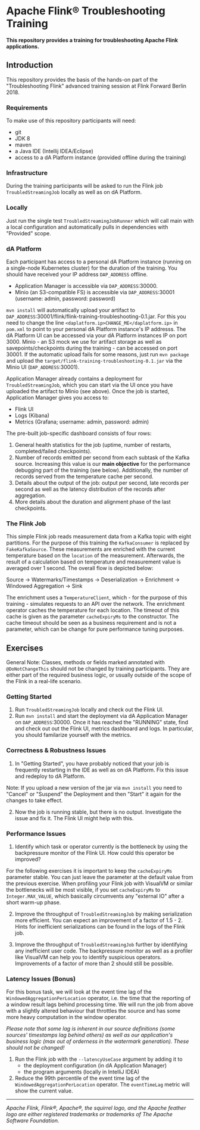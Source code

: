 # Apache Flink® Troubleshooting Training

**This repository provides a training for troubleshooting Apache Flink applications.**

## Introduction

This repository provides the basis of the hands-on part of the "Troubleshooting Flink" advanced training session at Flink Forward Berlin 2018.  

### Requirements

To make use of this repository participants will need:

* git
* JDK 8
* maven
* a Java IDE (Intellij IDEA/Eclipse)
* access to a dA Platform instance (provided offline during the training) 

### Infrastructure

During the training participants will be asked to run the Flink job `TroubledStreamingJob` locally as well as on dA Platform.

### Locally

Just run the single test `TroubledStreamingJobRunner` which will call main with a local configuration and automatically pulls in dependencies with "Provided" scope. 

### dA Platform

Each participant has access to a personal dA Platform instance (running on a single-node Kubernetes cluster) for the duration of the training. You should have received your IP address `DAP_ADDRESS` offline.

* Application Manager is accessible via `DAP_ADDRESS`:30000. 
* Minio (an S3-compatible FS) is accessible via `DAP_ADDRESS`:30001 (username: admin, password: password)

`mvn install` will automatically upload your artifact to `DAP_ADDRESS`:30001/flink/flink-training-troubleshooting-0.1.jar. For this you need to change the line `<daplatform.ip>CHANGE_ME</daplatform.ip>` in `pom.xml` to point to your personal dA Platform instance's IP addresss. The dA Platform UI can be accessed via your dA Platform instances IP on port 3000. Minio - an S3 mock we use for artifact storage as well as savepoints/checkpoints during the training - can be accessed on port 30001. If the automatic upload fails for some reasons, just run `mvn package` and upload the `target/flink-training-troubleshooting-0.1.jar` via the Minio UI (`DAP_ADDRESS`:30001).

Application Manager already contains a deployment for `TroubledStreamingJob`, which you can start via the UI once you have uploaded the artifact to Minio (see above). Once the job is started, Application Manager gives you access to: 

* Flink UI
* Logs (Kibana)
* Metrics (Grafana; username: admin, password: admin)

The pre-built job-specific dashboard consists of four rows:

1. General health statistics for the job (uptime, number of restarts, completed/failed checkpoints).
2. Number of records emitted per second from each subtask of the Kafka source. Increasing this value is our **main objective** for the performance debugging part of the training (see below). Additionally, the number of records served from the temperature cache per second.
3. Details about the output of the job: output per second, late records per second as well as the latency distribution of the records after aggregation.
4. More details about the duration and alignment phase of the last checkpoints.


### The Flink Job

This simple Flink job reads measurement data from a Kafka topic with eight partitions. For the purpose of this training the `KafkaConsumer` is replaced by `FakeKafkaSource`. These measurements are enriched with the current temperature based on the `location` of the measurement. Afterwards, the result of a calculation based on temperature and measurement value is averaged over 1 second. The overall flow is depicted below:

Source -> Watermarks/Timestamps -> Deserialization -> Enrichment -> Windowed Aggregation -> Sink  

The enrichment uses a `TemperatureClient`, which - for the purpose of this training - simulates requests to an API over the network. The enrichment operator caches the temperature for each location. The timeout of this cache is given as the parameter `cacheExpiryMs` to the constructor. The cache timeout should be seen as a business requirement and is not a parameter, which can be change for pure performance tuning purposes.

## Exercises

General Note: Classes, methods or fields marked annotated with `@DoNotChangeThis` should not be changed by training participants. They are either part of the required business logic, or usually outside of the scope of the Flink in a real-life scenario.

### Getting Started

1. Run `TroubledStreamingJob` locally and check out the Flink UI.
2. Run `mvn install` and start the deployment via dA Application Manager on `DAP_ADDRESS`:30000. Once it has reached the "RUNNING" state, find and check out out the Flink UI, metrics dashboard and logs. In particular, you should familarize yourself with the metrics.

### Correctness & Robustness Issues

1. In "Getting Started", you have probably noticed that your job is frequently restarting in the IDE as well as on dA Platform. Fix this issue and redeploy to dA Platform.

Note: If you upload a new version of the jar via `mvn install` you need to "Cancel" or "Suspend" the Deployment and then "Start" it again for the changes to take effect.

2. Now the job is running stable, but there is no output. Investigate the issue and fix it. The Flink UI might help with this.

### Performance Issues

1. Identify which task or operator currently is the bottleneck by using the backpressure monitor of the Flink UI. How could this operator be improved?

For the following exercises it is important to keep the `cacheExpiryMs` parameter stable. You can just leave the parameter at the default value from the previous exercise. When profiling your Flink job with VisualVM or similar the bottlenecks will be most visible, if you set `cacheExpiryMs` to `Integer.MAX_VALUE`, which basically circumvents any "external IO" after a short warm-up phase.

2. Improve the throughput of `TroubledStreamingJob` by making serialization more efficient. You can expect an improvement of a factor of 1.5 - 2. Hints for inefficient serializations can be found in the logs of the Flink job.

3. Improve the throughput of `TroubledStreamingJob` further by identifying any inefficient user code. The backpressure monitor as well as a profiler like VisualVM can help you to identify suspicious operators. Improvements of a factor of more than 2 should still be possible.

### Latency Issues (Bonus)

For this bonus task, we will look at the event time lag of the `WindowedAggregationPerLocation` operator, i.e. the time that the reporting of a window result lags behind processing time. We will run the job from above with a slightly altered behaviour that throttles the source and has some more heavy computation in the window operator.

 *Please note that some lag is inherent in our source definitions (some sources' timestamps lag behind others) as well as our application's business logic (max out of orderness in the watermark generation). These should not be changed!*

1. Run the Flink job with the `--latencyUseCase` argument by adding it to
   - the deployment configuration (in dA Application Manager)
   - the program arguments (locally in IntelliJ IDEA)
2. Reduce the 99th percentile of the event time lag of the `WindowedAggregationPerLocation` operator. The `eventTimeLag` metric will show the current value.

----

*Apache Flink, Flink®, Apache®, the squirrel logo, and the Apache feather logo are either registered trademarks or trademarks of The Apache Software Foundation.*
